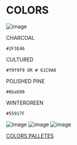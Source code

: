 # COLORS

![image](https://user-images.githubusercontent.com/47132583/162014606-50c29c33-6bc4-41aa-a168-6d8f234ca6d1.png)

CHARCOAL

    #2F3E46
CULTURED

    #f9f9f9 OR # 61C9A8    
POLISHED PINE

    #6bab90
WINTERGREEN    
    
    #55917F
![image](https://user-images.githubusercontent.com/47132583/161419687-a2b81d1c-6e0b-4057-be2d-5f32739dbf41.png)
![image](https://user-images.githubusercontent.com/47132583/161419832-c3788cb4-8199-4dcd-b562-7f5cca2ae420.png)
![image](https://user-images.githubusercontent.com/47132583/161420066-4fe21f2f-24ad-4978-a3bf-df121d171d5a.png)

[COLORS PALLETES](https://coolors.co/)
